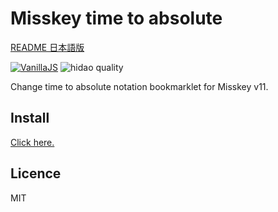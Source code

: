 # Misskey time to absolute

[README 日本語版](./README_ja.md)

[![VanillaJS](https://img.shields.io/badge/Framework-VanillaJS-blue.svg)](http://vanilla-js.com/)
![hidao quality](https://img.shields.io/badge/hidao-quality-orange.svg)

Change time to absolute notation bookmarklet for Misskey v11.

## Install
[Click here.](https://github.com/hidao80/UserScript/raw/main/MisskeyTimeToAbsolute/MisskeyTimeToAbsolute.user.js)

## Licence

MIT

